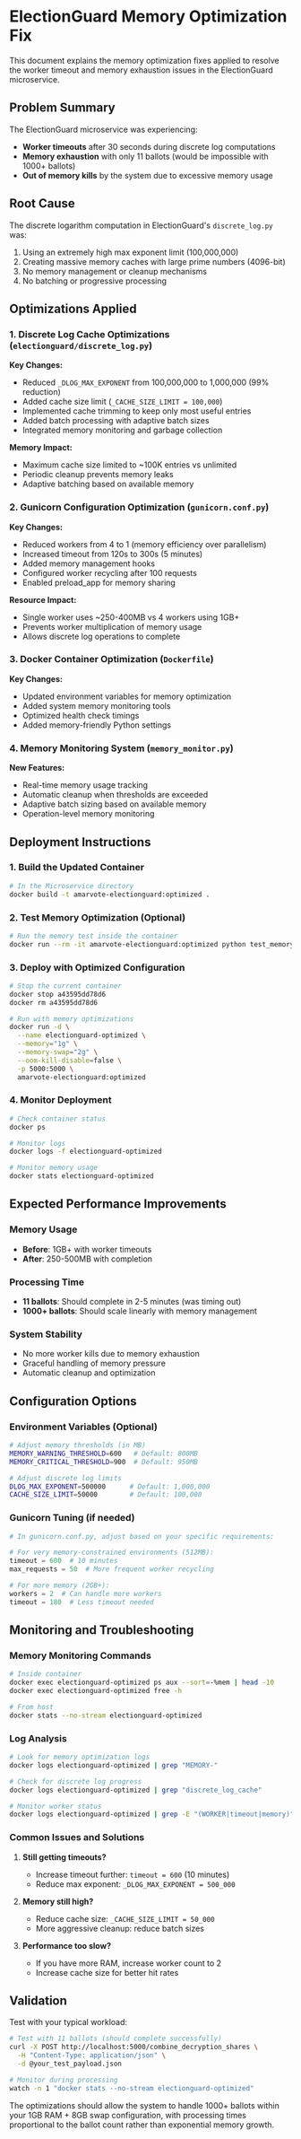 # ElectionGuard Memory Optimization Fix

This document explains the memory optimization fixes applied to resolve the worker timeout and memory exhaustion issues in the ElectionGuard microservice.

## Problem Summary

The ElectionGuard microservice was experiencing:
- **Worker timeouts** after 30 seconds during discrete log computations
- **Memory exhaustion** with only 11 ballots (would be impossible with 1000+ ballots)
- **Out of memory kills** by the system due to excessive memory usage

## Root Cause

The discrete logarithm computation in ElectionGuard's `discrete_log.py` was:
1. Using an extremely high max exponent limit (100,000,000)
2. Creating massive memory caches with large prime numbers (4096-bit)
3. No memory management or cleanup mechanisms
4. No batching or progressive processing

## Optimizations Applied

### 1. Discrete Log Cache Optimizations (`electionguard/discrete_log.py`)

**Key Changes:**
- Reduced `_DLOG_MAX_EXPONENT` from 100,000,000 to 1,000,000 (99% reduction)
- Added cache size limit (`_CACHE_SIZE_LIMIT = 100,000`)
- Implemented cache trimming to keep only most useful entries
- Added batch processing with adaptive batch sizes
- Integrated memory monitoring and garbage collection

**Memory Impact:**
- Maximum cache size limited to ~100K entries vs unlimited
- Periodic cleanup prevents memory leaks
- Adaptive batching based on available memory

### 2. Gunicorn Configuration Optimization (`gunicorn.conf.py`)

**Key Changes:**
- Reduced workers from 4 to 1 (memory efficiency over parallelism)
- Increased timeout from 120s to 300s (5 minutes)
- Added memory management hooks
- Configured worker recycling after 100 requests
- Enabled preload_app for memory sharing

**Resource Impact:**
- Single worker uses ~250-400MB vs 4 workers using 1GB+
- Prevents worker multiplication of memory usage
- Allows discrete log operations to complete

### 3. Docker Container Optimization (`Dockerfile`)

**Key Changes:**
- Updated environment variables for memory optimization
- Added system memory monitoring tools
- Optimized health check timings
- Added memory-friendly Python settings

### 4. Memory Monitoring System (`memory_monitor.py`)

**New Features:**
- Real-time memory usage tracking
- Automatic cleanup when thresholds are exceeded
- Adaptive batch sizing based on available memory
- Operation-level memory monitoring

## Deployment Instructions

### 1. Build the Updated Container

```bash
# In the Microservice directory
docker build -t amarvote-electionguard:optimized .
```

### 2. Test Memory Optimization (Optional)

```bash
# Run the memory test inside the container
docker run --rm -it amarvote-electionguard:optimized python test_memory_optimization.py
```

### 3. Deploy with Optimized Configuration

```bash
# Stop the current container
docker stop a43595dd78d6
docker rm a43595dd78d6

# Run with memory optimizations
docker run -d \
  --name electionguard-optimized \
  --memory="1g" \
  --memory-swap="2g" \
  --oom-kill-disable=false \
  -p 5000:5000 \
  amarvote-electionguard:optimized
```

### 4. Monitor Deployment

```bash
# Check container status
docker ps

# Monitor logs
docker logs -f electionguard-optimized

# Monitor memory usage
docker stats electionguard-optimized
```

## Expected Performance Improvements

### Memory Usage
- **Before**: 1GB+ with worker timeouts
- **After**: 250-500MB with completion

### Processing Time
- **11 ballots**: Should complete in 2-5 minutes (was timing out)
- **1000+ ballots**: Should scale linearly with memory management

### System Stability
- No more worker kills due to memory exhaustion
- Graceful handling of memory pressure
- Automatic cleanup and optimization

## Configuration Options

### Environment Variables (Optional)

```bash
# Adjust memory thresholds (in MB)
MEMORY_WARNING_THRESHOLD=600   # Default: 800MB
MEMORY_CRITICAL_THRESHOLD=900  # Default: 950MB

# Adjust discrete log limits
DLOG_MAX_EXPONENT=500000      # Default: 1,000,000
CACHE_SIZE_LIMIT=50000        # Default: 100,000
```

### Gunicorn Tuning (if needed)

```python
# In gunicorn.conf.py, adjust based on your specific requirements:

# For very memory-constrained environments (512MB):
timeout = 600  # 10 minutes
max_requests = 50  # More frequent worker recycling

# For more memory (2GB+):
workers = 2  # Can handle more workers
timeout = 180  # Less timeout needed
```

## Monitoring and Troubleshooting

### Memory Monitoring Commands

```bash
# Inside container
docker exec electionguard-optimized ps aux --sort=-%mem | head -10
docker exec electionguard-optimized free -h

# From host
docker stats --no-stream electionguard-optimized
```

### Log Analysis

```bash
# Look for memory optimization logs
docker logs electionguard-optimized | grep "MEMORY-"

# Check for discrete log progress
docker logs electionguard-optimized | grep "discrete_log_cache"

# Monitor worker status
docker logs electionguard-optimized | grep -E "(WORKER|timeout|memory)"
```

### Common Issues and Solutions

1. **Still getting timeouts?**
   - Increase timeout further: `timeout = 600` (10 minutes)
   - Reduce max exponent: `_DLOG_MAX_EXPONENT = 500_000`

2. **Memory still high?**
   - Reduce cache size: `_CACHE_SIZE_LIMIT = 50_000`
   - More aggressive cleanup: reduce batch sizes

3. **Performance too slow?**
   - If you have more RAM, increase worker count to 2
   - Increase cache size for better hit rates

## Validation

Test with your typical workload:

```bash
# Test with 11 ballots (should complete successfully)
curl -X POST http://localhost:5000/combine_decryption_shares \
  -H "Content-Type: application/json" \
  -d @your_test_payload.json

# Monitor during processing
watch -n 1 "docker stats --no-stream electionguard-optimized"
```

The optimizations should allow the system to handle 1000+ ballots within your 1GB RAM + 8GB swap configuration, with processing times proportional to the ballot count rather than exponential memory growth.